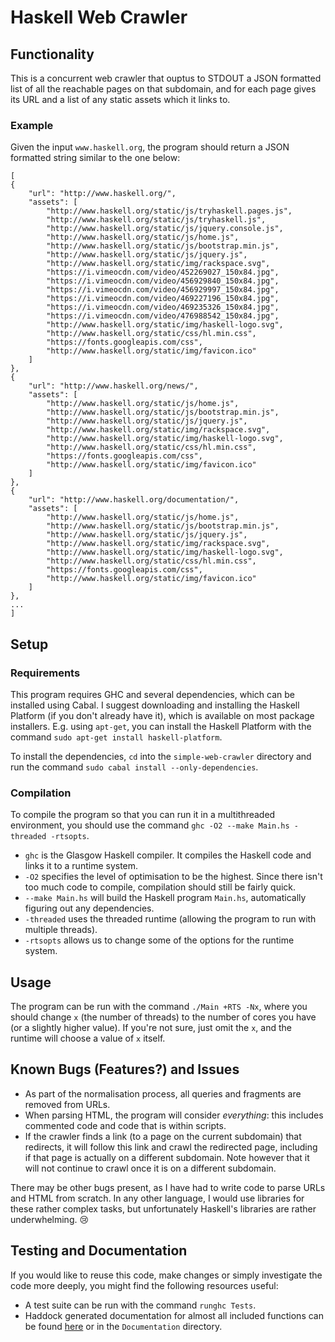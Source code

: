 # Haskell Web Crawler

## Functionality

This is a concurrent web crawler that ouptus to STDOUT a JSON formatted list of all the reachable pages on that subdomain, and for each page gives its URL and a list of any static assets which it links to.

### Example

Given the input `www.haskell.org`, the program should return a JSON formatted string similar to the one below:

```
[
{
    "url": "http://www.haskell.org/",
    "assets": [
        "http://www.haskell.org/static/js/tryhaskell.pages.js",
        "http://www.haskell.org/static/js/tryhaskell.js",
        "http://www.haskell.org/static/js/jquery.console.js",
        "http://www.haskell.org/static/js/home.js",
        "http://www.haskell.org/static/js/bootstrap.min.js",
        "http://www.haskell.org/static/js/jquery.js",
        "http://www.haskell.org/static/img/rackspace.svg",
        "https://i.vimeocdn.com/video/452269027_150x84.jpg",
        "https://i.vimeocdn.com/video/456929840_150x84.jpg",
        "https://i.vimeocdn.com/video/456929997_150x84.jpg",
        "https://i.vimeocdn.com/video/469227196_150x84.jpg",
        "https://i.vimeocdn.com/video/469235326_150x84.jpg",
        "https://i.vimeocdn.com/video/476988542_150x84.jpg",
        "http://www.haskell.org/static/img/haskell-logo.svg",
        "http://www.haskell.org/static/css/hl.min.css",
        "https://fonts.googleapis.com/css",
        "http://www.haskell.org/static/img/favicon.ico"
    ]
},
{
    "url": "http://www.haskell.org/news/",
    "assets": [
        "http://www.haskell.org/static/js/home.js",
        "http://www.haskell.org/static/js/bootstrap.min.js",
        "http://www.haskell.org/static/js/jquery.js",
        "http://www.haskell.org/static/img/rackspace.svg",
        "http://www.haskell.org/static/img/haskell-logo.svg",
        "http://www.haskell.org/static/css/hl.min.css",
        "https://fonts.googleapis.com/css",
        "http://www.haskell.org/static/img/favicon.ico"
    ]
},
{
    "url": "http://www.haskell.org/documentation/",
    "assets": [
        "http://www.haskell.org/static/js/home.js",
        "http://www.haskell.org/static/js/bootstrap.min.js",
        "http://www.haskell.org/static/js/jquery.js",
        "http://www.haskell.org/static/img/rackspace.svg",
        "http://www.haskell.org/static/img/haskell-logo.svg",
        "http://www.haskell.org/static/css/hl.min.css",
        "https://fonts.googleapis.com/css",
        "http://www.haskell.org/static/img/favicon.ico"
    ]
},
...
]
```

## Setup

### Requirements

This program requires GHC and several dependencies, which can be installed using Cabal. I suggest downloading and installing the Haskell Platform (if you don't already have it), which is available on most package installers. E.g. using `apt-get`, you can install the Haskell Platform with the command `sudo apt-get install haskell-platform`.

To install the dependencies, `cd` into the `simple-web-crawler` directory and run the command `sudo cabal install --only-dependencies`.

### Compilation

To compile the program so that you can run it in a multithreaded environment, you should use the command `ghc -O2 --make Main.hs -threaded -rtsopts`.

* `ghc` is the Glasgow Haskell compiler. It compiles the Haskell code and links it to a runtime system.
* `-O2` specifies the level of optimisation to be the highest. Since there isn't too much code to compile, compilation should still be fairly quick.
* `--make Main.hs` will build the Haskell program `Main.hs`, automatically figuring out any dependencies.
* `-threaded` uses the threaded runtime (allowing the program to run with multiple threads).
* `-rtsopts` allows us to change some of the options for the runtime system.

## Usage

The program can be run with the command `./Main +RTS -Nx`, where you should change `x` (the number of threads) to the number of cores you have (or a slightly higher value). If you're not sure, just omit the `x`, and the runtime will choose a value of `x` itself.

## Known Bugs (Features?) and Issues

- As part of the normalisation process, all queries and fragments are removed from URLs.
- When parsing HTML, the program will consider *everything*: this includes commented code and code that is within scripts.
- If the crawler finds a link (to a page on the current subdomain) that redirects, it will follow this link and crawl the redirected page, including if that page is actually on a different subdomain. Note however that it will not continue to crawl once it is on a different subdomain.

There may be other bugs present, as I have had to write code to parse URLs and HTML from scratch. In any other language, I would use libraries for these rather complex tasks, but unfortunately Haskell's libraries are rather underwhelming. :cry:

## Testing and Documentation

If you would like to reuse this code, make changes or simply investigate the code more deeply, you might find the following resources useful:
- A test suite can be run with the command `runghc Tests`.
- Haddock generated documentation for almost all included functions can be found [here](https://www.doc.ic.ac.uk/~js4416/100/simple-web-crawler/docs/) or in the `Documentation` directory.
